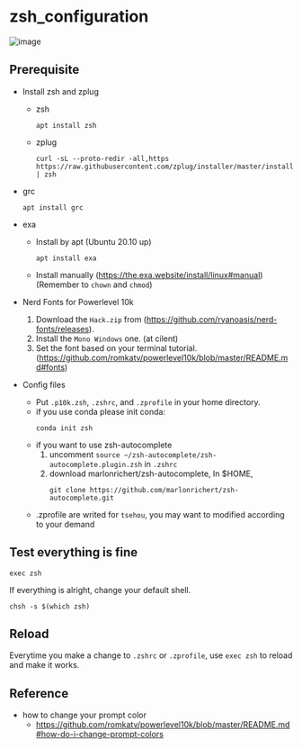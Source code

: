 # zsh_configuration
![image](https://user-images.githubusercontent.com/47828752/115822625-6f284a00-a437-11eb-9a9d-32a533324472.png)

## Prerequisite
- Install zsh and zplug
	- zsh
		```
		apt install zsh
		```
	- zplug 
		```
		curl -sL --proto-redir -all,https https://raw.githubusercontent.com/zplug/installer/master/installer.zsh | zsh
		```

- grc

	```
	apt install grc
	```

- exa
	- Install by apt (Ubuntu 20.10 up)

		```
		apt install exa
		```

	- Install manually (https://the.exa.website/install/linux#manual) (Remember to `chown` and `chmod`)

- Nerd Fonts for Powerlevel 10k
	1. Download the `Hack.zip` from (https://github.com/ryanoasis/nerd-fonts/releases).
	2. Install the `Mono Windows` one. (at cilent)
	3. Set the font based on your terminal tutorial. (https://github.com/romkatv/powerlevel10k/blob/master/README.md#fonts)

- Config files
	- Put `.p10k.zsh`, `.zshrc`, and `.zprofile` in your home directory.
	- if you use conda please init conda:
		```
		conda init zsh
		```
	- if you want to use zsh-autocomplete
	 	1. uncomment `source ~/zsh-autocomplete/zsh-autocomplete.plugin.zsh` in `.zshrc`
	 	2. download marlonrichert/zsh-autocomplete, In $HOME,
			```
			git clone https://github.com/marlonrichert/zsh-autocomplete.git
			```
	- .zprofile are writed for `tsehou`, you may want to modified according to your demand

## Test everything is fine

```
exec zsh
```

If everything is alright, change your default shell.

```
chsh -s $(which zsh)
```

## Reload
Everytime you make a change to `.zshrc` or `.zprofile`, use `exec zsh` to reload and make it works.

## Reference
- how to change your prompt color
	- https://github.com/romkatv/powerlevel10k/blob/master/README.md#how-do-i-change-prompt-colors
